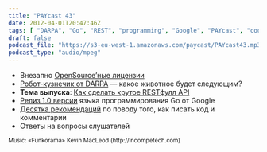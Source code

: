 ```yaml
---
title: "PAYcast 43"
date: 2012-04-01T20:47:46Z
tags: [ "DARPA", "Go", "REST", "programming", "Google", "PAYcast", "coding", "API", "golang", "OpenSource" ]
draft: false
podcast_file: "https://s3-eu-west-1.amazonaws.com/paycast/PAYcast43.mp3"
podcast_type: "audio/mpeg"
---
```

<ul>
<li>Внезапно <a href="http://e1ven.com/2012/03/21/comparison-of-open-source-licenses/" target="_blank">OpenSource&#8217;ные лицензии</a></li>
<li><a href="http://habrahabr.ru/post/140850/" target="_blank">Робот-кузнечик от DARPA</a> &#8212; какое животное будет следующим?</li>
<li><strong>Тема выпуска</strong>: <a href="http://blog.apigee.com/detail/slides_for_restful_api_design_second_edition_webinar/" target="_blank">Как сделать крутое RESTфулл API</a></li>
<li><a href="http://blog.golang.org/2012/03/go-version-1-is-released.htmla" target="_blank">Релиз 1.0 версии</a> языка программирования Go от Google</li>
<li><a href="http://dotnet.dzone.com/articles/10-best-practices-code-0" target="_blank">Десятка рекомендаций</a> по поводу того, как писать код и комментарии</li>
<li>Ответы на вопросы слушателей</li>
</ul>
<p><small>Music: &#171;Funkorama&#187; Kevin MacLeod (http://incompetech.com)</small></p>

     